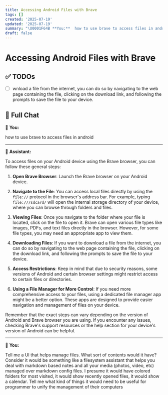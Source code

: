 ```yaml
---
title: Accessing Android Files with Brave
tags: []
created: '2025-07-19'
updated: '2025-07-19'
summary: "\U0001F64B **You:**  how to use brave to access files in android"
draft: false
---
```


# Accessing Android Files with Brave

## ✅ TODOs
- [ ] wnload a file from the internet, you can do so by navigating to the web page containing the file, clicking on the download link, and following the prompts to save the file to your device.

## 🧠 Full Chat

🙋 **You:**

how to use brave to access files in android

---

🤖 **Assistant:**

To access files on your Android device using the Brave browser, you can follow these general steps:

1. **Open Brave Browser**: Launch the Brave browser on your Android device.

2. **Navigate to the File**: You can access local files directly by using the `file://` protocol in the browser's address bar. For example, typing `file:///sdcard/` will open the internal storage directory of your device, where you can browse through folders and files. 

3. **Viewing Files**: Once you navigate to the folder where your file is located, click on the file to open it. Brave can open various file types like images, PDFs, and text files directly in the browser. However, for some file types, you may need an appropriate app to view them.

4. **Downloading Files**: If you want to download a file from the internet, you can do so by navigating to the web page containing the file, clicking on the download link, and following the prompts to save the file to your device.

5. **Access Restrictions**: Keep in mind that due to security reasons, some versions of Android and certain browser settings might restrict access to certain files or directories.

6. **Using a File Manager for More Control**: If you need more comprehensive access to your files, using a dedicated file manager app might be a better option. These apps are designed to provide easier navigation and management of files on your device.

Remember that the exact steps can vary depending on the version of Android and Brave browser you are using. If you encounter any issues, checking Brave's support resources or the help section for your device's version of Android can be helpful.

---

🙋 **You:**

Tell me a UI that helps manage files. What sort of contents would it have? Consider it would be something like a filesystem assistant that helps you deal with markdown based notes and all your media (photos, video, etc) managed over markdown config files. I presume it would have colored folders for most visited, it would show recently opened files, it would show  a calendar. Tell me what kind of things it would need to be useful for programmer to unify the management of their computers
